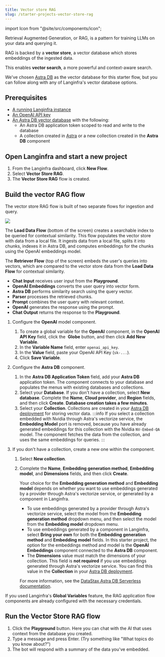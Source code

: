 ```yaml
---
title: Vector store RAG
slug: /starter-projects-vector-store-rag
---
```


import Icon from "@site/src/components/icon";

Retrieval Augmented Generation, or RAG, is a pattern for training LLMs on your data and querying it.


RAG is backed by a **vector store**, a vector database which stores embeddings of the ingested data.


This enables **vector search**, a more powerful and context-aware search.


We've chosen [Astra DB](https://astra.datastax.com/signup?utm_source=langinfra-pre-release&utm_medium=referral&utm_campaign=langinfra-announcement&utm_content=create-a-free-astra-db-account) as the vector database for this starter flow, but you can follow along with any of Langinfra's vector database options.


## Prerequisites

- [A running Langinfra instance](/get-started-installation)
- [An OpenAI API key](https://platform.openai.com/)
- [An Astra DB vector database](https://docs.datastax.com/en/astra-db-serverless/get-started/quickstart.html) with the following:
	- An Astra DB application token scoped to read and write to the database
	- A collection created in [Astra](https://docs.datastax.com/en/astra-db-serverless/databases/manage-collections.html#create-collection) or a new collection created in the **Astra DB** component


## Open Langinfra and start a new project

1. From the Langinfra dashboard, click **New Flow**.
2. Select **Vector Store RAG**.
3. The **Vector Store RAG** flow is created.

## Build the vector RAG flow

The vector store RAG flow is built of two separate flows for ingestion and query.

![](/img/starter-flow-vector-rag.png)

The **Load Data Flow** (bottom of the screen) creates a searchable index to be queried for contextual similarity.
This flow populates the vector store with data from a local file.
It ingests data from a local file, splits it into chunks, indexes it in Astra DB, and computes embeddings for the chunks using the OpenAI embeddings model.

The **Retriever Flow** (top of the screen) embeds the user's queries into vectors, which are compared to the vector store data from the **Load Data Flow** for contextual similarity.

- **Chat Input** receives user input from the **Playground**.
- **OpenAI Embeddings** converts the user query into vector form.
- **Astra DB** performs similarity search using the query vector.
- **Parser** processes the retrieved chunks.
- **Prompt** combines the user query with relevant context.
- **OpenAI** generates the response using the prompt.
- **Chat Output** returns the response to the **Playground**.

1. Configure the **OpenAI** model component.
	1. To create a global variable for the **OpenAI** component, in the **OpenAI API Key** field, click the <Icon name="Globe" aria-label="Globe" /> **Globe** button, and then click **Add New Variable**.
	2. In the **Variable Name** field, enter `openai_api_key`.
	3. In the **Value** field, paste your OpenAI API Key (`sk-...`).
	4. Click **Save Variable**.
2. Configure the **Astra DB** component.
	1. In the **Astra DB Application Token** field, add your **Astra DB** application token.
	The component connects to your database and populates the menus with existing databases and collections.
	2. Select your **Database**.
	If you don't have a collection, select **New database**.
	Complete the **Name**, **Cloud provider**, and **Region** fields, and then click **Create**. **Database creation takes a few minutes**.
	3. Select your **Collection**. Collections are created in your [Astra DB deployment](https://astra.datastax.com) for storing vector data.
	:::info
	If you select a collection embedded with Nvidia through Astra's vectorize service, the **Embedding Model** port is removed, because you have already generated embeddings for this collection with the Nvidia `NV-Embed-QA` model. The component fetches the data from the collection, and uses the same embeddings for queries.
	:::

3. If you don't have a collection, create a new one within the component.
	1. Select **New collection**.
	2. Complete the **Name**, **Embedding generation method**, **Embedding model**, and **Dimensions** fields, and then click **Create**.

		Your choice for the **Embedding generation method** and **Embedding model** depends on whether you want to use embeddings generated by a provider through Astra's vectorize service, or generated by a component in Langinfra.

		* To use embeddings generated by a provider through Astra's vectorize service, select the model from the **Embedding generation method** dropdown menu, and then select the model from the **Embedding model** dropdown menu.
		* To use embeddings generated by a component in Langinfra, select **Bring your own** for both the **Embedding generation method** and **Embedding model** fields. In this starter project, the option for the embeddings method and model is the **OpenAI Embeddings** component connected to the **Astra DB** component.
		* The **Dimensions** value must match the dimensions of your collection. This field is **not required** if you use embeddings generated through Astra's vectorize service. You can find this value in the **Collection** in your [Astra DB deployment](https://astra.datastax.com).

		For more information, see the [DataStax Astra DB Serverless documentation](https://docs.datastax.com/en/astra-db-serverless/databases/embedding-generation.html).


If you used Langinfra's **Global Variables** feature, the RAG application flow components are already configured with the necessary credentials.

## Run the Vector Store RAG flow

1. Click the **Playground** button. Here you can chat with the AI that uses context from the database you created.
2. Type a message and press Enter. (Try something like "What topics do you know about?")
3. The bot will respond with a summary of the data you've embedded.
